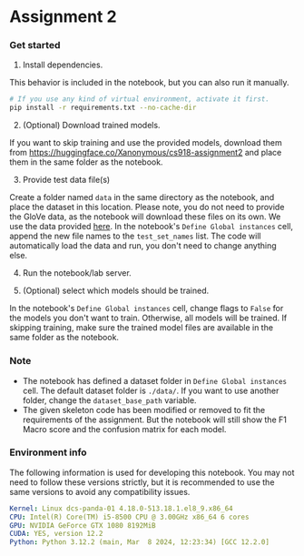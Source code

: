 # Assignment 2

### Get started

1. Install dependencies.
   
  This behavior is included in the notebook, but you can also run it manually.
  ```bash
  # If you use any kind of virtual environment, activate it first.
  pip install -r requirements.txt --no-cache-dir
  ```

2. (Optional) Download trained models.

  If you want to skip training and use the provided models, download them from https://huggingface.co/Xanonymous/cs918-assignment2
  and place them in the same folder as the notebook.

3. Provide test data file(s)

  Create a folder named `data` in the same directory as the notebook, and place the dataset in this location.
  Please note, you do not need to provide the GloVe data, as the notebook will download these files on its own. We use the data provided [here](https://huggingface.co/stanfordnlp/glove/blob/main/glove.6B.zip).
  In the notebook's `Define Global instances` cell, append the new file names to the `test_set_names` list.
  The code will automatically load the data and run, you don't need to change anything else.

4. Run the notebook/lab server.

5. (Optional) select which models should be trained.

  In the notebook's `Define Global instances` cell, change flags to `False` for the models you don't want to train. Otherwise, all models will be trained.
  If skipping training, make sure the trained model files are available in the same folder as the notebook.

### Note
- The notebook has defined a dataset folder in `Define Global instances` cell. The default dataset folder is `./data/`. If you want to use another folder, change the `dataset_base_path` variable.
- The given skeleton code has been modified or removed to fit the requirements of the assignment. But the notebook will still show the F1 Macro score and the confusion matrix for each model.

### Environment info
The following information is used for developing this notebook. You may not need to follow these versions strictly, but it is recommended to use the same versions to avoid any compatibility issues.

```yaml
Kernel: Linux dcs-panda-01 4.18.0-513.18.1.el8_9.x86_64
CPU: Intel(R) Core(TM) i5-8500 CPU @ 3.00GHz x86_64 6 cores
GPU: NVIDIA GeForce GTX 1080 8192MiB
CUDA: YES, version 12.2
Python: Python 3.12.2 (main, Mar  8 2024, 12:23:34) [GCC 12.2.0]
```

